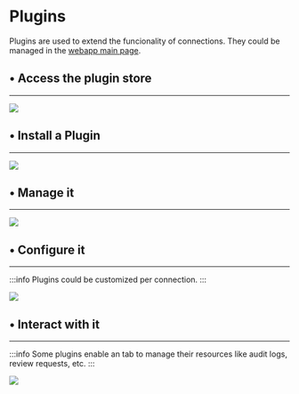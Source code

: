 # Plugins

Plugins are used to extend the funcionality of connections. They could be managed in the [webapp main page](https://app.hoop.dev/connections).

## • Access the plugin store
---

![](https://hoopartifacts.s3.amazonaws.com/screenshots/hoop/management-plugins-101.png)

## • Install a Plugin
---

![](https://hoopartifacts.s3.amazonaws.com/screenshots/hoop/management-plugins-102.png)

## • Manage it
---

![](https://hoopartifacts.s3.amazonaws.com/screenshots/hoop/management-plugins-103.jpg)

## • Configure it
---

:::info
Plugins could be customized per connection.
:::

![](https://hoopartifacts.s3.amazonaws.com/screenshots/hoop/management-plugins-104.png)

## • Interact with it
---

:::info
Some plugins enable an tab to manage their resources like audit logs, review requests, etc.
:::

![](https://hoopartifacts.s3.amazonaws.com/screenshots/hoop/management-plugins-105.png)